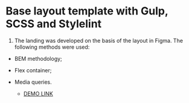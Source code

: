 # Base layout template with Gulp, SCSS and Stylelint

1. The landing was developed on the basis of the layout in Figma. 
The following methods were used: 
  - BEM methodology;
  - Flex container;
  - Media queries.

    - [DEMO LINK](https://nata-prog123.github.io/Kickstarter1/)
